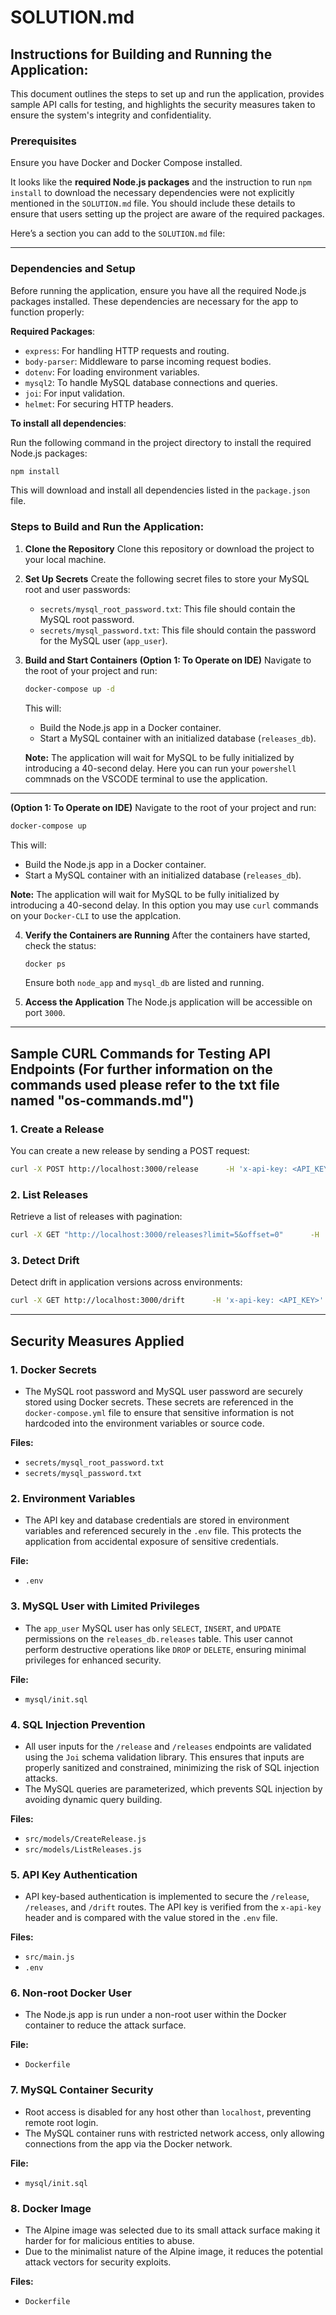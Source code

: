 # SOLUTION.md

## Instructions for Building and Running the Application:
This document outlines the steps to set up and run the application, provides sample API calls for testing, and highlights the security measures taken to ensure the system's integrity and confidentiality.

### Prerequisites
Ensure you have Docker and Docker Compose installed.

It looks like the **required Node.js packages** and the instruction to run `npm install` to download the necessary dependencies were not explicitly mentioned in the `SOLUTION.md` file. You should include these details to ensure that users setting up the project are aware of the required packages.

Here’s a section you can add to the `SOLUTION.md` file:

-----------------------------------

### Dependencies and Setup

Before running the application, ensure you have all the required Node.js packages installed. These dependencies are necessary for the app to function properly:

**Required Packages**:
- `express`: For handling HTTP requests and routing.
- `body-parser`: Middleware to parse incoming request bodies.
- `dotenv`: For loading environment variables.
- `mysql2`: To handle MySQL database connections and queries.
- `joi`: For input validation.
- `helmet`: For securing HTTP headers.

**To install all dependencies**:

Run the following command in the project directory to install the required Node.js packages:

```bash
npm install
```
This will download and install all dependencies listed in the `package.json` file.


### Steps to Build and Run the Application:
1. **Clone the Repository**
   Clone this repository or download the project to your local machine.

2. **Set Up Secrets**
   Create the following secret files to store your MySQL root and user passwords:
   - `secrets/mysql_root_password.txt`: This file should contain the MySQL root password.
   - `secrets/mysql_password.txt`: This file should contain the password for the MySQL user (`app_user`).

3. **Build and Start Containers**
**(Option 1: To Operate on IDE)**
   Navigate to the root of your project and run:
   ```bash
   docker-compose up -d
   ```
   This will:
   - Build the Node.js app in a Docker container.
   - Start a MySQL container with an initialized database (`releases_db`).

   **Note:** The application will wait for MySQL to be fully initialized by introducing a 40-second delay. Here you can run your `powershell` commnads on the VSCODE terminal to use the application.

-----------------------------

**(Option 1: To Operate on IDE)**
   Navigate to the root of your project and run:
   ```bash
   docker-compose up
   ```
   This will:
   - Build the Node.js app in a Docker container.
   - Start a MySQL container with an initialized database (`releases_db`).

   **Note:** The application will wait for MySQL to be fully initialized by introducing a 40-second delay. In this option you may use `curl` commands on your `Docker-CLI` to use the applcation.

4. **Verify the Containers are Running**
   After the containers have started, check the status:
   ```bash
   docker ps
   ```
   Ensure both `node_app` and `mysql_db` are listed and running.

5. **Access the Application**
   The Node.js application will be accessible on port `3000`.

-----------------------------------

## Sample CURL Commands for Testing API Endpoints (For further information on the commands used please refer to the txt file named "os-commands.md")

### 1. **Create a Release**
   You can create a new release by sending a POST request:
   ```bash
   curl -X POST http://localhost:3000/release      -H 'x-api-key: <API_KEY>'      -H 'Content-Type: application/json'      -d '{"name": "app_one", "version": "1.0.0", "account": "staging", "region": "primary"}'
   ```

### 2. **List Releases**
   Retrieve a list of releases with pagination:
   ```bash
   curl -X GET "http://localhost:3000/releases?limit=5&offset=0"      -H 'x-api-key: <API_KEY>'
   ```

### 3. **Detect Drift**
   Detect drift in application versions across environments:
   ```bash
   curl -X GET http://localhost:3000/drift      -H 'x-api-key: <API_KEY>'
   ```

-----------------------------------

## Security Measures Applied

### 1. **Docker Secrets**
   - The MySQL root password and MySQL user password are securely stored using Docker secrets. These secrets are referenced in the `docker-compose.yml` file to ensure that sensitive information is not hardcoded into the environment variables or source code.

   **Files:**
   - `secrets/mysql_root_password.txt`
   - `secrets/mysql_password.txt`

### 2. **Environment Variables**
   - The API key and database credentials are stored in environment variables and referenced securely in the `.env` file. This protects the application from accidental exposure of sensitive credentials.

   **File:**
   - `.env`

### 3. **MySQL User with Limited Privileges**
   - The `app_user` MySQL user has only `SELECT`, `INSERT`, and `UPDATE` permissions on the `releases_db.releases` table. This user cannot perform destructive operations like `DROP` or `DELETE`, ensuring minimal privileges for enhanced security.

   **File:**
   - `mysql/init.sql`

### 4. **SQL Injection Prevention**
   - All user inputs for the `/release` and `/releases` endpoints are validated using the `Joi` schema validation library. This ensures that inputs are properly sanitized and constrained, minimizing the risk of SQL injection attacks.
   - The MySQL queries are parameterized, which prevents SQL injection by avoiding dynamic query building.

   **Files:**
   - `src/models/CreateRelease.js`
   - `src/models/ListReleases.js`

### 5. **API Key Authentication**
   - API key-based authentication is implemented to secure the `/release`, `/releases`, and `/drift` routes. The API key is verified from the `x-api-key` header and is compared with the value stored in the `.env` file.

   **Files:**
   - `src/main.js`
   - `.env`

### 6. **Non-root Docker User**
   - The Node.js app is run under a non-root user within the Docker container to reduce the attack surface.

   **File:**
   - `Dockerfile`

### 7. **MySQL Container Security**
   - Root access is disabled for any host other than `localhost`, preventing remote root login.
   - The MySQL container runs with restricted network access, only allowing connections from the app via the Docker network.

   **File:**
   - `mysql/init.sql`

### 8. **Docker Image**
   - The Alpine image was selected due to its small attack surface making it harder for for malicious entities to abuse.
   - Due to the minimalist nature of the Alpine image, it reduces the potential attack vectors for security exploits.

   **Files:**
   - `Dockerfile`


